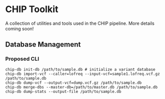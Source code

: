 # CHIP Toolkit

A collection of utilities and tools used in the CHIP pipeline.  More details coming soon!

## Database Management

### Proposed CLI

    chip-db init-db /path/to/sample.db # initialize a variant database
    chip-db import-vcf --caller=lofreq --input-vcf=sample1.lofreq.vcf.gz /path/to/sample.db
    chip-db dump-vcf --output-vcf=dump.vcf.gz /path/to/sample.db
    chip-db merge-dbs --master-db=/path/to/master.db /path/to/sample.db
    chip-db dump-stats --output-file /path/to/sample.db
